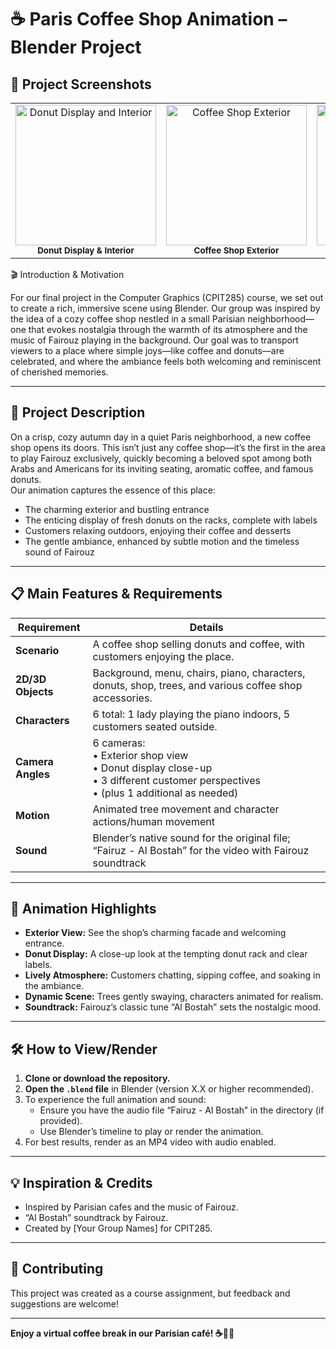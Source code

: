 # ☕ Paris Coffee Shop Animation – Blender Project
## 📸 Project Screenshots

<div align="center">

<table>
  <tr>
    <td align="center">
      <img src="./photos/image1.jpg" alt="Donut Display and Interior" width="225px"/><br/>
      <sub><b>Donut Display & Interior</b></sub>
    </td>
    <td align="center">
      <img src="path/to/image2.jpg" alt="Coffee Shop Exterior" width="225px"/><br/>
      <sub><b>Coffee Shop Exterior</b></sub>
    </td>
    <td align="center">
      <img src="path/to/image3.jpg" alt="Outdoor Seating Close-up" width="225px"/><br/>
      <sub><b>Outdoor Seating Close-up</b></sub>
    </td>
  </tr>
</table>

</div>🎬 Introduction & Motivation

For our final project in the Computer Graphics (CPIT285) course, we set out to create a rich, immersive scene using Blender. Our group was inspired by the idea of a cozy coffee shop nestled in a small Parisian neighborhood—one that evokes nostalgia through the warmth of its atmosphere and the music of Fairouz playing in the background. Our goal was to transport viewers to a place where simple joys—like coffee and donuts—are celebrated, and where the ambiance feels both welcoming and reminiscent of cherished memories.

---

## 📝 Project Description

On a crisp, cozy autumn day in a quiet Paris neighborhood, a new coffee shop opens its doors. This isn’t just any coffee shop—it’s the first in the area to play Fairouz exclusively, quickly becoming a beloved spot among both Arabs and Americans for its inviting seating, aromatic coffee, and famous donuts.  
Our animation captures the essence of this place:  
- The charming exterior and bustling entrance  
- The enticing display of fresh donuts on the racks, complete with labels  
- Customers relaxing outdoors, enjoying their coffee and desserts  
- The gentle ambiance, enhanced by subtle motion and the timeless sound of Fairouz

---

## 📋 Main Features & Requirements

| Requirement        | Details                                                                                                   |
|--------------------|-----------------------------------------------------------------------------------------------------------|
| **Scenario**       | A coffee shop selling donuts and coffee, with customers enjoying the place.                               |
| **2D/3D Objects**  | Background, menu, chairs, piano, characters, donuts, shop, trees, and various coffee shop accessories.    |
| **Characters**     | 6 total: 1 lady playing the piano indoors, 5 customers seated outside.                                    |
| **Camera Angles**  | 6 cameras:<br>• Exterior shop view<br>• Donut display close-up<br>• 3 different customer perspectives<br>• (plus 1 additional as needed) |
| **Motion**         | Animated tree movement and character actions/human movement                                               |
| **Sound**          | Blender’s native sound for the original file; “Fairuz - Al Bostah” for the video with Fairouz soundtrack |

---

## 🎥 Animation Highlights

- **Exterior View:** See the shop’s charming facade and welcoming entrance.
- **Donut Display:** A close-up look at the tempting donut rack and clear labels.
- **Lively Atmosphere:** Customers chatting, sipping coffee, and soaking in the ambiance.
- **Dynamic Scene:** Trees gently swaying, characters animated for realism.
- **Soundtrack:** Fairouz’s classic tune “Al Bostah” sets the nostalgic mood.

---

## 🛠️ How to View/Render

1. **Clone or download the repository.**
2. **Open the `.blend` file** in Blender (version X.X or higher recommended).
3. To experience the full animation and sound:
    - Ensure you have the audio file “Fairuz - Al Bostah” in the directory (if provided).
    - Use Blender’s timeline to play or render the animation.
4. For best results, render as an MP4 video with audio enabled.

---

## 💡 Inspiration & Credits

- Inspired by Parisian cafes and the music of Fairouz.
- “Al Bostah” soundtrack by Fairouz.
- Created by [Your Group Names] for CPIT285.

---

## 🤝 Contributing

This project was created as a course assignment, but feedback and suggestions are welcome!

---

**Enjoy a virtual coffee break in our Parisian café! ☕🍩🎶**
